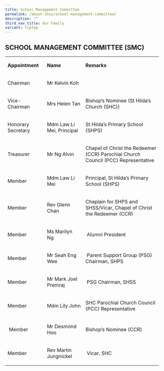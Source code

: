 ```yaml
---
title: School Management Committee
permalink: /about-shss/school-management-committee/
description: ""
third_nav_title: Our Family
variant: tiptap
---
```

<h2>SCHOOL MANAGEMENT COMMITTEE (SMC)</h2>
<table style="minWidth: 75px">
<colgroup>
<col>
<col>
<col>
</colgroup>
<tbody>
<tr>
<td rowspan="1" colspan="1">
<p><strong>Appointment</strong>
</p>
</td>
<td rowspan="1" colspan="1">
<p><strong>Name</strong>
</p>
</td>
<td rowspan="1" colspan="1">
<p><strong>Remarks</strong>
</p>
</td>
</tr>
<tr>
<td rowspan="1" colspan="1">
<p>Chairman</p>
</td>
<td rowspan="1" colspan="1">
<p>Mr Kelvin Koh</p>
</td>
<td rowspan="1" colspan="1">
<p></p>
</td>
</tr>
<tr>
<td rowspan="1" colspan="1">
<p>Vice-Chairman</p>
</td>
<td rowspan="1" colspan="1">
<p>Mrs Helen Tan</p>
</td>
<td rowspan="1" colspan="1">
<p>Bishop’s Nominee (St Hilda’s Church (SHC))&nbsp;</p>
</td>
</tr>
<tr>
<td rowspan="1" colspan="1">
<p>Honorary Secretary&nbsp;</p>
</td>
<td rowspan="1" colspan="1">
<p>Mdm Law Li Mei, Principal</p>
</td>
<td rowspan="1" colspan="1">
<p>St Hilda’s Primary School (SHPS)</p>
</td>
</tr>
<tr>
<td rowspan="1" colspan="1">
<p>Treasurer</p>
</td>
<td rowspan="1" colspan="1">
<p>Mr Ng Alvin</p>
</td>
<td rowspan="1" colspan="1">
<p>Chapel of Christ the Redeemer (CCR) Parochial Church Council (PCC) Representative</p>
</td>
</tr>
<tr>
<td rowspan="1" colspan="1">
<p>Member&nbsp;</p>
</td>
<td rowspan="1" colspan="1">
<p>Mdm Law Li Mei&nbsp;</p>
</td>
<td rowspan="1" colspan="1">
<p>Principal, St Hilda’s Primary School (SHPS)&nbsp;</p>
</td>
</tr>
<tr>
<td rowspan="1" colspan="1">
<p>Member&nbsp;&nbsp;</p>
</td>
<td rowspan="1" colspan="1">
<p>Rev Glenn Chan</p>
</td>
<td rowspan="1" colspan="1">
<p>Chaplain for SHPS and SHSS/Vicar, Chapel of Christ the Redeemer (CCR)&nbsp;&nbsp;</p>
</td>
</tr>
<tr>
<td rowspan="1" colspan="1">
<p>Member</p>
</td>
<td rowspan="1" colspan="1">
<p>Ms Marilyn Ng&nbsp;&nbsp;</p>
</td>
<td rowspan="1" colspan="1">
<p>&nbsp;Alumni President</p>
</td>
</tr>
<tr>
<td rowspan="1" colspan="1">
<p>Member&nbsp;&nbsp;</p>
</td>
<td rowspan="1" colspan="1">
<p>Mr Seah Eng Wee</p>
</td>
<td rowspan="1" colspan="1">
<p>&nbsp;Parent Support Group (PSG) Chairman, SHPS</p>
</td>
</tr>
<tr>
<td rowspan="1" colspan="1">
<p>Member&nbsp;</p>
</td>
<td rowspan="1" colspan="1">
<p>Mr Mark Joel Premraj&nbsp;</p>
</td>
<td rowspan="1" colspan="1">
<p>&nbsp;PSG Chairman, SHSS&nbsp;</p>
</td>
</tr>
<tr>
<td rowspan="1" colspan="1">
<p>Member&nbsp;</p>
</td>
<td rowspan="1" colspan="1">
<p>Mdm Lily John</p>
</td>
<td rowspan="1" colspan="1">
<p>SHC Parochial Church Council (PCC) Representative&nbsp;</p>
</td>
</tr>
<tr>
<td rowspan="1" colspan="1">
<p>&nbsp;Member</p>
</td>
<td rowspan="1" colspan="1">
<p>Mr Desmond Hoo</p>
</td>
<td rowspan="1" colspan="1">
<p>Bishop’s Nominee (CCR)&nbsp;</p>
</td>
</tr>
<tr>
<td rowspan="1" colspan="1">
<p>Member&nbsp;&nbsp;&nbsp;</p>
</td>
<td rowspan="1" colspan="1">
<p>Rev Martin Jungnickel&nbsp;</p>
</td>
<td rowspan="1" colspan="1">
<p>&nbsp;Vicar, SHC&nbsp;&nbsp;</p>
</td>
</tr>
</tbody>
</table>
<p></p>